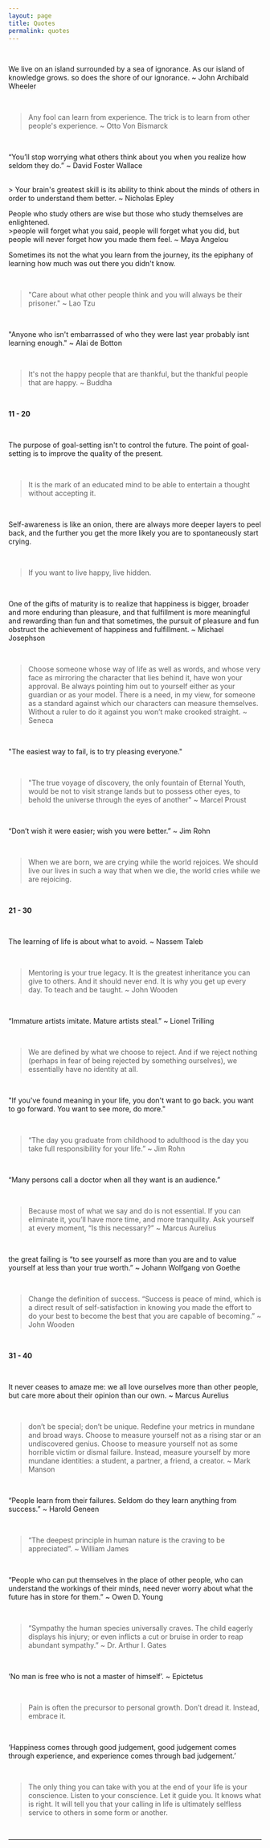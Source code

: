 ```yaml
---
layout: page
title: Quotes
permalink: quotes
---
```


<br>

<p class="message">
We live on an island surrounded by a sea of ignorance. As our island of knowledge grows. so does the shore of our ignorance.
~ John Archibald Wheeler
</p>
<br>

> Any fool can learn from experience. The trick is to learn from other people's experience. 
~ Otto Von Bismarck

<br>

<p class="message">
“You’ll stop worrying what others think about you when you realize how seldom they do.”
~ David Foster Wallace</p>

<br>
> Your brain's greatest skill is its ability to think about the minds of others in order to understand them better. 
~ Nicholas Epley

<br>

<p class="message">
People who study others are wise but those who study themselves are enlightened.

<br>
>people will forget what you said, people will forget what you did, but people will never forget how you made them feel.
~ Maya Angelou

<br>

<p class="message">
Sometimes its not the what you learn from the journey, its the epiphany of learning how much was out there you didn't know.
</p>

<br>

> "Care about what other people think and you will always be their prisoner."
~ Lao Tzu

<br>

<p class="message">
"Anyone who isn't embarrassed of who they were last year probably isnt learning enough."
~ Alai de Botton 
</p>

<br>

> It's not the happy people that are thankful, but the thankful people that are happy.
~ Buddha

<br>

<p class="center">  <strong>11 - 20</strong></p>
<br>

<p class="message">
The purpose of goal-setting isn't to control the future. The point of goal-setting is to improve the quality of the present. 
</p>

<br>

> It is the mark of an educated mind to be able to entertain a thought without accepting it. 

<br>

<p class="message">
Self-awareness is like an onion, there are always more deeper layers to peel back, and the further you get the more likely you are to spontaneously start crying.

</p>

<br>

> If you want to live happy, live hidden.    
<br>

<p class="message">
One of the gifts of maturity is to realize that happiness is bigger, broader and more enduring than pleasure, and that fulfillment is more meaningful and rewarding than fun and that sometimes, the pursuit of pleasure and fun obstruct the achievement of happiness and fulfillment.
~ Michael Josephson</p>

<br>

> Choose someone whose way of life as well as words, and whose very face as mirroring the character that lies behind it, have won your approval. Be always pointing him out to yourself either as your guardian or as your model. There is a need, in my view, for someone as a standard against which our characters can measure themselves. Without a ruler to do it against you won’t make crooked straight.
~ Seneca   

<br>

<p class="message">

"The easiest way to fail, is to try pleasing everyone."
</p>

<br>

> "The true voyage of discovery, the only fountain of Eternal Youth, would be not to visit strange lands but to possess other eyes, to behold the universe through the eyes of another"
~ Marcel Proust   
<br>

<p class="message">

“Don’t wish it were easier; wish you were better.”
~ Jim Rohn
</p>

<br>

> When we are born, we are crying while the world rejoices. We should live our lives in such a way that when we die, the world cries while we are rejoicing.


<br>
<p class="center">  <strong>21 - 30</strong></p>


<br>

<p class="message">

The learning of life is about what to avoid.
~ Nassem Taleb
</p>

<br>

> Mentoring is your true legacy. It is the greatest inheritance you can give to others. And it should never end. It is why you get up every day. To teach and be taught.
~ John Wooden

<br>

<p class="message">

“Immature artists imitate. Mature artists steal.”
~ Lionel Trilling
</p>

<br>

> We are defined by what we choose to reject. And if we reject nothing (perhaps in fear of being rejected by something ourselves), we essentially have no identity at all.

<br>

<p class="message">

"If you've found meaning in your life, you don't want to go back. you want to go forward. You want to see more, do more."
</p>

<br>

> “The day you graduate from childhood to adulthood is the day you take full responsibility for your life.”
~ Jim Rohn

<br>

<p class="message">

 “Many persons call a doctor when all they want is an audience.”</p>

<br>

>Because most of what we say and do is not essential. If you can eliminate it, you’ll have more time, and more tranquility. Ask yourself at every moment, “Is this necessary?”
~ Marcus Aurelius

<br>

<p class="message">
the great failing is “to see yourself as more than you are and to value yourself at less than your true worth.”
 ~ Johann Wolfgang von Goethe
 </p>

<br>

> Change the definition of success. “Success is peace of mind, which is a direct result of self-satisfaction in knowing you made the effort to do your best to become the best that you are capable of becoming.”
~ John Wooden

<br>


<p class="center">  <strong>31 - 40</strong></p>

<br>

<p class="message">
It never ceases to amaze me: we all love ourselves more than other people, but care more about their opinion than our own.
~ Marcus Aurelius</p>

<br>

> don’t be special; don’t be unique. Redefine your metrics in mundane and broad ways. Choose to measure yourself not as a rising star or an undiscovered genius. Choose to measure yourself not as some horrible victim or dismal failure. Instead, measure yourself by more mundane identities: a student, a partner, a friend, a creator.
~ Mark Manson
<br>

<p class="message">
“People learn from their failures. Seldom do they learn anything from success.”
~ Harold Geneen</p>

<br>

> “The deepest principle in human nature is the craving to be appreciated”.
~ William James 
<br>

<p class="message">
“People who can put themselves in the place of other people, who can understand the workings of their minds, need never worry about what the future has in store for them.”
~ Owen D. Young</p>

<br>

>  “Sympathy the human species universally craves. The child eagerly displays his injury; or even inflicts a cut or bruise in order to reap abundant sympathy.”
~ Dr. Arthur I. Gates
<br>


<p class="message">
‘No man is free who is not a master of himself’.
~ Epictetus</p>

<br>

>  Pain is often the precursor to personal growth. Don’t dread it. Instead, embrace it.

<br>

<p class="message">
‘Happiness comes through good judgement, good judgement comes through experience, and experience comes through bad judgement.’
</p>

<br>

>  The only thing you can take with you at the end of your life is your conscience. Listen to your conscience. Let it guide you. It knows what is right. It will tell you that your calling in life is ultimately selfless service to others in some form or another.

<br>

<hr>